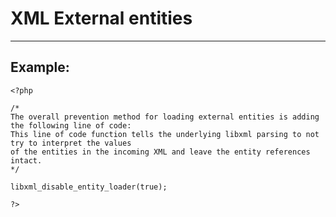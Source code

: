 # XML External entities
-------

## Example:

    
	<?php

	/*
	The overall prevention method for loading external entities is adding the following line of code:
	This line of code function tells the underlying libxml parsing to not try to interpret the values
	of the entities in the incoming XML and leave the entity references intact.
	*/

	libxml_disable_entity_loader(true);

	?>
